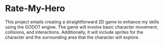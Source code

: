# Rate-My-Hero
This project entails creating a straightforward 2D game to enhance my skills using the GODOT engine. The game will involve basic character movement, collisions, and interactions. Additionally, it will include sprites for the character and the surrounding area that the character will explore.
